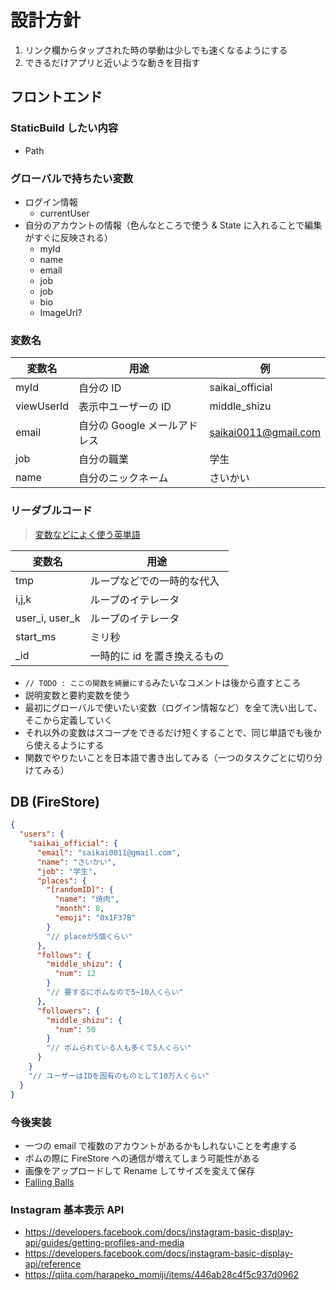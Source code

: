 # 設計方針

1. リンク欄からタップされた時の挙動は少しでも速くなるようにする
2. できるだけアプリと近いような動きを目指す

## フロントエンド

### StaticBuild したい内容

- Path

### グローバルで持ちたい変数

- ログイン情報
  - currentUser
- 自分のアカウントの情報（色んなところで使う & State に入れることで編集がすぐに反映される）
  - myId
  - name
  - email
  - job
  - job
  - bio
  - ImageUrl?

### 変数名

| 変数名     | 用途                         | 例                   |
| ---------- | ---------------------------- | -------------------- |
| myId       | 自分の ID                    | saikai_official      |
| viewUserId | 表示中ユーザーの ID          | middle_shizu         |
| email      | 自分の Google メールアドレス | saikai0011@gmail.com |
| job        | 自分の職業                   | 学生                 |
| name       | 自分のニックネーム           | さいかい             |

### リーダブルコード

> [変数などによく使う英単語](https://qiita.com/Ted-HM/items/7dde25dcffae4cdc7923#%E9%96%93%E9%81%95%E3%81%84%E3%82%84%E3%81%99%E3%81%84%E8%A8%80%E8%91%89)

| 変数名         | 用途                         |
| -------------- | ---------------------------- |
| tmp            | ループなどでの一時的な代入   |
| i,j,k          | ループのイテレータ           |
| user_i, user_k | ループのイテレータ           |
| start_ms       | ミリ秒                       |
| \_id           | 一時的に id を置き換えるもの |

- `// TODO : ここの関数を綺麗にする`みたいなコメントは後から直すところ
- 説明変数と要約変数を使う
- 最初にグローバルで使いたい変数（ログイン情報など）を全て洗い出して、そこから定義していく
- それ以外の変数はスコープをできるだけ短くすることで、同じ単語でも後から使えるようにする
- 関数でやりたいことを日本語で書き出してみる（一つのタスクごとに切り分けてみる）

## DB (FireStore)

```json
{
  "users": {
    "saikai_official": {
      "email": "saikai0011@gmail.com",
      "name": "さいかい",
      "job": "学生",
      "places": {
        "[randomID]": {
          "name": "焼肉",
          "month": 8,
          "emoji": "0x1F37B"
        }
        "// placeが5個くらい"
      },
      "follows": {
        "middle_shizu": {
          "num": 12
        }
        "// 要するにポムなので5~10人くらい"
      },
      "followers": {
        "middle_shizu": {
          "num": 50
        }
        "// ポムられている人も多くて5人くらい"
      }
    }
    "// ユーザーはIDを固有のものとして10万人くらい"
  }
}
```

### 今後実装

- 一つの email で複数のアカウントがあるかもしれないことを考慮する
- ポムの際に FireStore への通信が増えてしまう可能性がある
- 画像をアップロードして Rename してサイズを変えて保存
- [Falling Balls](https://codepen.io/asha23/pen/rewmp)

### Instagram 基本表示 API

- https://developers.facebook.com/docs/instagram-basic-display-api/guides/getting-profiles-and-media
- https://developers.facebook.com/docs/instagram-basic-display-api/reference
- https://qiita.com/harapeko_momiji/items/446ab28c4f5c937d0962
